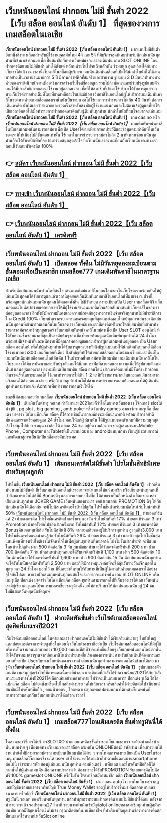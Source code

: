 # เว็บพนันออนไลน์ ฝากถอน ไม่มี ขั้นต่ำ 2022【เว็บ สล็อต ออนไลน์ อันดับ 1】  ที่สุดของวงการเกมสล็อตในเอเชีย

**เว็บพนันออนไลน์ ฝากถอน ไม่มี ขั้นต่ำ 2022【เว็บ สล็อต ออนไลน์ อันดับ 1】** ฝากแบบไม่มีขั้นต่ำ  อีกหนึ่งสิ่งทางเลือกสำหรับผู้ใช้งานยุคสมัยใหม่ 4จี และ 5จี ที่มีบริการสุดพิเศษสำหรับนักเล่นพนันทุกท่านที่เข้ามาเข้าร่วมมาเพื่อเป็นสมาชิกกับทางเว็บพนันของเราลงเดิมพัน เกม SLOT ONLINE โอนฝากเครดิตแบบไม่มีขั้นต่ำ เล่นได้ตั้งแต่ หลักหน่วยขึ้นไปจนถึงหลักพัน ร่วมสนุก สุดเหวี่ยงได้กับทางเว็บเราได้แล้ว ณ เวลานี้เว็บคาสิโนสล็อตผู้บริการเกมพนันเดิมพันสล็อตที่เปิดให้นักล่าโบนัสได้ใช้งานมาอย่างเป็นเวลานานมากกว่า 5 ปี มีภาพกราฟฟิกที่สมจริงและสวยงาม รูปแบบ 3 D
มิหนำซ้ำทางทางค่ายของเรายังมี พนักงานมืออาชีพการสร้างเว็บไซต์ที่คอยดูเล  รวมไปถึงพัฒนาและปรับปรุงรูปแบบตัวเกมให้มีประสิทธิภาพและน่าใช้งานอยู่ตลอดเวลา เพื่อที่ให้สมาชิกที่เข้ามาใช้บริการได้รับการดูแลจากทางเว็บไซต์เราอย่างเต็มที่โดยที่ขาดเหลืออะไรแม้แต่น้อย เว็บคาสิโนออนไลน์ผู้ให้บริการเกมเดิมพันคาสิโนของทางค่ายเกมสล็อตของเรานั้นยังเป็นระบบ ออโต้ใช้เวลาการทำรายการไม่เกิน 40 วินาที ต่อการเติมเครดิต นับได้เลยว่าสะดวกและรวดเร็วสำหรับสมาชิกผู้ใช้งานแน่นอนและไม่ต้องแจ้งผู้ดูแลที่ทำให้เสียเวลาอีกต่อไปเมื่อทำรายการฝากยอดเครดิตกับผู้เดิมพันทุกท่าน
นักล่าโบนัสที่สนใจอยากจะเล่นเกม **เว็บพนันออนไลน์ ฝากถอน ไม่มี ขั้นต่ำ 2022【เว็บ สล็อต ออนไลน์ อันดับ 1】** เกม casino  หรือ ***เว็บพนันออนไลน์ ฝากถอน ไม่มี ขั้นต่ำ 2022【เว็บ สล็อต ออนไลน์ อันดับ 1】*** เกมเดิมพันพนันคาสิโนนักเล่นเกมพนันสามารถสมัครเพื่อเปิด Userได้เลยเพียงกรอกประวัติและข้อมูลตามลำดับที่ในเว็บของเรามีให้เพียงไม่กี่ขั้นตอนเท่านั้น ใช้เวลาในการทำรายการสมัครไม่ถึง 2 นาทีเหล่าเซียนพนันทุกท่านก็จะได้รับรหัสเพื่อที่จะเข้ามาร่วมสนุกสุดเร้าใจกับเว็บพนันเราลงทะเบียนกับเว็บพนันของทางเราตอนนี้รับเลยฟรีเครดิต 100%

## 👉 [สมัคร เว็บพนันออนไลน์ ฝากถอน ไม่มี ขั้นต่ำ 2022【เว็บ สล็อต ออนไลน์ อันดับ 1】](https://archa888.com/)
## 👉 [ทางเข้า เว็บพนันออนไลน์ ฝากถอน ไม่มี ขั้นต่ำ 2022【เว็บ สล็อต ออนไลน์ อันดับ 1】](https://archa888.com/)
## 👉 [เว็บพนันออนไลน์ ฝากถอน ไม่มี ขั้นต่ำ 2022【เว็บ สล็อต ออนไลน์ อันดับ 1】 เครดิตฟรี](https://archa888.com/)

## เว็บพนันออนไลน์ ฝากถอน ไม่มี ขั้นต่ำ 2022【เว็บ สล็อต ออนไลน์ อันดับ 1】 เปิดตลอด ทั้งคืน ไม่มีวันหยุดลงทะเบียนตามขั้นตอนเพื่อเป็นสมาชิก เกมสล็อต777 เกมเดิมพันคาสิโนมาตรฐานเอเชีย

สำหรับนักเล่นเกมพนันท่านใดที่สนใจ เล่นเกมเดิมพันคาสิโนออนไลน์ของในเว็บไซต์เราพร้อมเปิดให้ผู้เล่นพนันทุกคนได้รับการดูแลแล้วเวลานี้สุดยอดเว็บเดิมพันเกมคาสิโนออนไลน์ที่มาแรง ณ ช่วงนี้ พร้อมดูแลนักเล่นเกมพนันทุกคนได้ตลอดทั้งคืน ไม่มีวันหยุด ลงทะเบียนเปิด User เกมสล็อตพีจี แจ็กพอตและโบนัสเข้าง่ายแตกบ่อย ทำให้มีผู้ใช้งานจำนวนมากติดใจแล้วกลับมาเล่นกับเว็บคาสิโนของเราต่ออยู่ตลอดเวลา อีกทั้งยังมีความมั่นคงและความปลอดภัยสูงทางการเงินจ่ายจริงทุกบาทไม่มีประวัติการโกง Credit 100% เว็บพนันเราครบวงจรและครอบคลุมที่สุดและยังตอบโจทย์ทุกการเล่นของนักเล่นพนันทุกคนที่เข้ามาร่วมเล่นกับในเว็บของเรา
เว็บพนันของเรามีเครดิตฟรีแจกให้กับสมาชิกที่เข้ามาทำรายการสมัครสมาชิกทุกยูสเซอร์ เว็บเกมเดิมพันพนันคาสิโนสมัครเพื่อเปิด User SLOT ออนไลน์ ที่ได้รับความชื่นชอบมากที่สุดเป็นระดับต้นๆของเมืองไทย พร้อมดูแลนักเดิมพันทุกท่านได้ 24 ชั่วโมงพร้อมยังมีเจ้าหน้าที่และพนักงานที่มีคุณภาพคอยดูแลและบริการผู้เล่นเกมพนันอยู่ตลอด เปิด User สล็อต ออนไลน์ เพื่อให้ผู้เล่นทุกท่านได้รับการดูแลอย่างทั่วถึงมีรูปแบบเกมให้นักเดิมพันทุกคนได้เลือกใช้งานมากกว่า300 เกมกันเลยทีเดียว
สิ่งสำคัญที่ทำให้ค่ายเกมสล็อตออนไลน์ของเว็บเกมเรานั้นเป็นเกมพนันเดิมพันสล็อตออนไลน์อันดับ 1 ในประเทศไทย สมัครเป็นสมาชิก  เกมเดิมพันพนันคาสิโนในเว็บของเราได้มีการพัฒนาและปรับปรุงตัวเกมให้มีภาพกราฟิกที่สวยสดและงดงามเพื่อให้รูปแบบตัวเกมนั้นน่าเล่นอยู่ตลอดเวลา ลงทะเบียนเป็นสมาชิก สล็อต ออนไลน์ ฝากเครดิตแบบไม่มีขั้นต่ำ ฝาก/ถอน เงินรวดเร็วโดยระบบออโต้ ใช้เวลาทำรายการไม่เกิน 1-2 นาทีทั้งรายการฝากเงินและถอนเงินสามารถแจ้งถอนได้ด้วยตนเองง่ายๆ หรือถ้าหากลูกค้าท่านใดไม่สามารถทำรายการถอนด้วยตนเองได้ผู้เดิมพันทุกท่านสามารถแจ้ง Adminเพื่อทำรายการถอนเงินให้ได้

ขณะนี้ต้องบอกเลยว่าเกมสล็อต **เว็บพนันออนไลน์ ฝากถอน ไม่มี ขั้นต่ำ 2022【เว็บ สล็อต ออนไลน์ อันดับ 1】** เติมเงินขั้นต่ำทรู วอเลท กำลังมาแรง2021เลยก็ว่าได้โดยทางเว็บของเรา โจ๊กเกอร์ slotได้นำ  jili , pg slot , big gaming , amb poker หรือ funky games อาณาจักรเกมรูเล็ต  ป๊อกเด้ง บาคาร่า ไฮโล แบ็กแจ๊ค สล็อต ที่ได้การเชื่อมั่นจากองค์กรระบดับนานาชาติ พร้อมบริการอย่าดีมั่นคงและรวดเร็วคอยดูแล 24 ชั่วโมง มอบให้แก่ผู้เล่นพนัน ได้มีรูปแบบของตัวเกมที่มีความสนุกสุดเร้าใจสนุกไปกับการหมุนวงวล้อ ได้ ตลอด 24 ชม. อยู่ที่ความต้องการของผู้เล่นผ่านบนMobile Phone , Computer และTabletที่เป็นระบบios และ androidแบบพกพา เรียนรู้ประสบการณ์และพัฒนาสู่การเป็นนักปั่นสล็อตระดับประเทศ

## เว็บพนันออนไลน์ ฝากถอน ไม่มี ขั้นต่ำ 2022【เว็บ สล็อต ออนไลน์ อันดับ 1】 เติมถอนเครดิตไม่มีขั้นต่ำ โปรโมชั่นสิทธิพิเศษสำหรับคุณลูกค้า

โปรโมชั่น **เว็บพนันออนไลน์ ฝากถอน ไม่มี ขั้นต่ำ 2022【เว็บ สล็อต ออนไลน์ อันดับ 1】** ฝากเดิมพัน แบบไม่มีขั้นต่ำ ที่เว็บเกมพนันออนไลน์เราอยากจะนำเสนอให้แก่  สมาชิก หรือเซียนพนันทุกคนที่กำลังมองหาเว็บไซต์ที่มี Bonusดีๆ และการแจกแบบไม่กั๊ก ให้ค่ายเราเป็นอีกหนึ่งตัวเลือกของเหล่าเซียนพนันทุกท่าน JOKER GAME เว็บพนันของทางเรา ขอนำเสนอกับ PROMOTION ดีๆ ให้กับนักเล่นพนันได้เลือกกัน จะมีโบนัสเครดิตอะไรบ้างไปดูกัน
โปรโมชั่นสำหรับสมาชิกใหม่ รับโบนัสทันที 50% [เว็บพนันออนไลน์ ฝากถอน ไม่มี ขั้นต่ำ 2022【เว็บ สล็อต ออนไลน์ อันดับ 1】](https://archa888.com/) ทำยอดเทิร์นแค่ 2 เท่าของเครดิต
โปรโมชั่นเครดิตฝากครั้งแรกของวัน รับโบนัสทันที 17% ทำยอดเทิร์นแค่ 3 เท่า
 Promotion ฝากครั้งต่อไปของฝากครั้งแรก รับโบนัสทันที 12% ทำยอดเทิร์นแค่ 3 เท่าของเครดิต
Bonusคืนยอดทุนที่เสีย รับโบนัสทันที 8% จากยอดเสียของผู้ใช้บริการทุกท่าน สูงสุดถึง3,000 บาท
โปรโมชั่นเครดิตแนะนำคนรู้จัก รับโบนัสทันที 26% ทำยอดเทิร์นแค่ 3 เท่า
และท้ายสุดโปรโมชั่นสุดแสนพิศษที่ทางเว็บไซต์เราได้จัดหาไว้ให้เพื่อผู้เล่นทุกท่านที่หน้าตาดี โปรโมชั่นฝากประจำ จะมีแบบไหนบ้างไปดูกัน
ฝาก 500 ติดต่อกัน 3 วัน สมาชิกทุกท่านจะได้รับเครดิตฟรีทันที 200 บาท
ฝาก 700 ติดต่อกัน 7 วัน นักเล่นพนันทุกคนจะได้รับเครดิตฟรีทันที 1,100 บาท
ฝาก 500 ติดต่อกัน 10 วัน นักพนันจะได้รับเครดิตฟรีทันที 1,600 บาท
ฝาก 900 ติดต่อกัน 15 วัน นักเล่นเกมพนันทุกท่านจะได้รับโบนัสเครดิตฟรีทันที 2,500 บาท
และก็ยังมีการหมุนวงล้อที่จะได้ลุ้นรับรางวัลแจ็กพอตในทุกๆเวลา 24 ชั่วโมง บอกไว้ ณ ที่นี้เลยว่าคืนทุนให้กับท่านที่เป็นผู้ใช้งานกับค่ายเกมของเราได้อย่างจุใจกันไปเลย หากว่านักเล่นเกมพนันทุกคนสนใจและอยากจะแทงพนัน เกม SLOT ONLINE  หรือเกมรูเล็ต  ป๊อกเด้ง บาคาร่า ไฮโล แบ็กแจ๊ค สล็อต ทุกท่านสามารถกดไปที่เว็บของเราได้เลย เว็บพนันเรามีผู้เชี่ยวชาญและโปรแกรมเมอร์เชี่ยวชาญด้านนี้คอยให้คำปรึกษาให้นักเล่นเกมพนันอยู่ 24 ชม. ไม่มีแม้แต่วันหยุดนักขัตฤกษ์

## เว็บพนันออนไลน์ ฝากถอน ไม่มี ขั้นต่ำ 2022【เว็บ สล็อต ออนไลน์ อันดับ 1】 ฝากเดิมพันขั้นต่ำ  เว็บไซต์เกมสล็อตออนไลน์ สุดฮิตที่มาแรงปี2021

เว็บไซต์เกมสล็อตออนไลน์ ในค่ายเกมเรา ฝากถอนออโต้ไม่มีขั้นต่ำ ได้เงินจริงเล่นง่ายๆ โบนัสใหญ่แตกบ่อยและอัตราการจ่ายสูงที่สุในตอนนี้ เว็บไซต์ของเราถือว่าเป็น เว็บไซต์เกมสล็อตออนไลน์ที่มีผู้ใช้บริการเป็นจำนวนมากมากกว่า 10,000 คนและมีถ้าทีว่าจะเพิ่มขึ้นเรื่อยๆ เว็บเกมพนันออนไลน์เรานั้นยังได้รับจากมาตราฐานจากบ่อนคาสิโนต่างประเทศในเรื่องของการพนัน สำหรับนักพนันที่ต้องการและอยากที่จะเปิด Userกับทางเว็บพนันของเรา เหล่าเซียนพนันทุกท่านสามารถแอดไลน์เข้ามาได้เลย
	มารู้จัก **เว็บพนันออนไลน์ ฝากถอน ไม่มี ขั้นต่ำ 2022【เว็บ สล็อต ออนไลน์ อันดับ 1】** รูปแบบของตัวเกมมีความสนุกสุดเร้าใจที่มีภาพและเนื้อหาที่น่าลอง และมีเกมที่กำลังได้รับความนิยม2021ให้กับกำลังมาแรงแซงทางโค้งปี2021ได้เลือกเล่นอย่างหลากหลาย  ไม่ว่าจะเป็นเกมบาคาร่า ป๊อกเด้ง รูเล็ต ไฮโล แบ็กแจ๊ค สล็อต ไม่ต้องนั่งเครื่องไปไกลถึงต่างประเทศให้เสียเวลา หรือเสียค่าใช้จ่ายอีกต่อไป เพียงแค่สมาชิกมีโทรศัพท์มือถือ , คอมพิวเตอร์ , ไอแพด และทุกแพลตฟอร์มพกพาได้เหล่าเซียนพนันก็สามารถร่วมสนุกกับเว็บเกมพนันเราได้แล้วณ เวลานี้

## เว็บพนันออนไลน์ ฝากถอน ไม่มี ขั้นต่ำ 2022【เว็บ สล็อต ออนไลน์ อันดับ 1】 เกมสล็อต777โอนเติมเครดิต ขั้นต่ำทรูมันนี่ได้ทั้งคืน

ในส่วนของวิธีการใช้บริการSLOTXO ฝากถอนเครดิตขขั้นต่ำ ของเว็บเกมของเรา จะต้องทำอะไรบ้างนั้น แบบง่าย ๆ เพียงแค่ทางเว็บเกมของเราสล็อต เกมพนัน ONLONEต้องมี รหัสผ่าน เพื่อเข้าระบบใช้งาน ถ้ายังไม่มีสามารถสมัครลงทะเบียนเป็นสมาชิกได้ง่าย ๆ จากโหมดการลงทะเบียนเปิด Userในช่อง เมนู เกมสล็อตโจ๊กเกอร์จึงจะได้ user เข้าใช้งาน พอได้มาแล้วก็ทำตามขั้นตอนผ่านsmartphone ต่อไปนี้
เข้าระบบ รหัส  ของผู้เล่นเกมพนันทุกท่าน คอมพิวเตอร์ , แท็บเลต และโทรศัพท์มือถือก็ได้
จากนั้นให้ผู้เล่นเกมพนันเลือกความประสงค์ว่า ต้องการจะได้รับPROMOTION รับเลยเครดิตโบนัสฟรี 100% gameslot ONLONE หรือไม่รับ
ให้สมาชิกสมัครสมาชิก คลิก **เว็บพนันออนไลน์ ฝากถอน ไม่มี ขั้นต่ำ 2022【เว็บ สล็อต ออนไลน์ อันดับ 1】** ฝาก-ถอน autoไว ภาพในเว็บจะปรากฏเลขบัญชีพร้อมธนาคาร หรือบัญชี True Money Wallet ของผู้ให้บริการขึ้นมา
คัดลอกหมายเลขธนาคาร หรือบัญชี **เว็บพนันออนไลน์ ฝากถอน ไม่มี ขั้นต่ำ 2022【เว็บ สล็อต ออนไลน์ อันดับ 1】** ทรู มันนี่ วอเลท ของเซียนพนันทุกท่าน แล้วทำธุรกรรมระบบฝากเครดิต แบบไม่มีขั้นต่ำได้เลย
หลังจากทำรายการแล้ว รอประมาณ27 วินาที ระบบจะเติมเงินเข้าบัญชีslot onlineของสมาชิกทุกท่านผู้สมัครสมาชิก
หากมีปัญหาเรื่องเงินไม่เข้า กรุณาติดต่อทีมงานมืออาชีพ ที่ทำเรื่องเปิดยูสผ่านช่องทางการติดต่อที่แนบเอาไว้ทางหน้าเว็บSlot online


